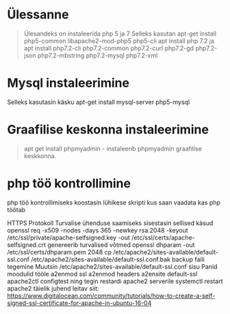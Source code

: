 # Ülessanne
>Ülesandeks on instaleerida php 5 ja 7 
> Selleks kasutan apt-get install php5-common libapache2-mod-php5 php5-cli
> apt install php 7.2 ja  apt install php7.2-cli php7.2-common php7.2-curl php7.2-gd php7.2-json php7.2-mbstring php7.2-mysql php7.2-xml
# Mysql instaleerimine
Selleks kasutasin käsku apt-get install mysql-server php5-mysql
# Graafilise keskonna instaleerimine

>apt get install phpmyadmin - instaleerib phpmyadmin graafilise keskkonna.
# php töö kontrollimine
php töö kontrollimiseks koostasin lühikese skripti kus saan vaadata kas php töötab

HTTPS Protokoll
Turvalise ühenduse saamiseks sisestasin sellised käsud
openssl req -x509 -nodes -days 365 -newkey rsa:2048 -keyout /etc/ssl/private/apache-selfsigned.key -out /etc/ssl/certs/apache-selfsigned.crt
genereerib turvalised võtmed
openssl dhparam -out /etc/ssl/certs/dhparam.pem 2048
cp /etc/apache2/sites-available/default-ssl.conf /etc/apache2/sites-available/default-ssl.conf.bak backup faili tegemine
Muutsin /etc/apache2/sites-available/default-ssl.conf sisu 
Panid moodulid tööle
a2enmod ssl
a2enmod headers
a2ensite default-ssl
apache2ctl configtest
ning tegin restardi apache2 serverile
systemctl restart apache2
täielik juhend leitav siit: https://www.digitalocean.com/community/tutorials/how-to-create-a-self-signed-ssl-certificate-for-apache-in-ubuntu-16-04
